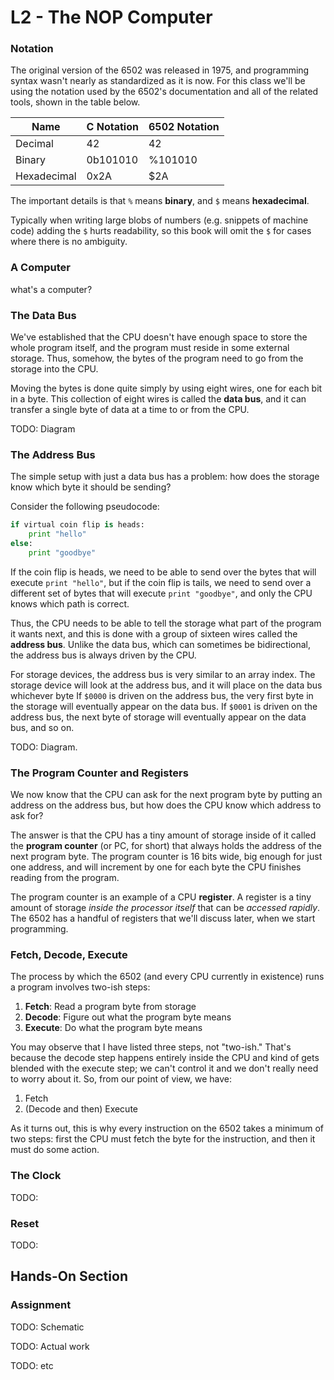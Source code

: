 # L2 - The NOP Computer

### Notation

The original version of the 6502 was released in 1975,
and programming syntax wasn't nearly as standardized as it is now.
For this class we'll be using the notation used by the 6502's documentation and all of the related tools,
shown in the table below.

| Name        | C Notation | 6502 Notation |
|-------------|------------|---------------|
| Decimal     | 42         | 42            |
| Binary      | 0b101010   | %101010       |
| Hexadecimal | 0x2A       | $2A           |

The important details is that `%` means **binary**, and `$` means **hexadecimal**.

Typically when writing large blobs of numbers (e.g. snippets of machine code) adding the `$` hurts readability,
so this book will omit the `$` for cases where there is no ambiguity.

### A Computer

what's a computer?

### The Data Bus

We've established that the CPU doesn't have enough space to store the whole program itself,
and the program must reside in some external storage.
Thus, somehow, the bytes of the program need to go from the storage into the CPU.

Moving the bytes is done quite simply by using eight wires, one for each bit in a byte.
This collection of eight wires is called the **data bus**,
and it can transfer a single byte of data at a time to or from the CPU.

TODO: Diagram

### The Address Bus

The simple setup with just a data bus has a problem:
how does the storage know which byte it should be sending?

Consider the following pseudocode:
```py
if virtual coin flip is heads:
    print "hello"
else:
    print "goodbye"
```

If the coin flip is heads, we need to be able to send over the bytes that will execute `print "hello"`,
but if the coin flip is tails, we need to send over a different set of bytes that will execute `print "goodbye"`,
and only the CPU knows which path is correct.

Thus, the CPU needs to be able to tell the storage what part of the program it wants next,
and this is done with a group of sixteen wires called the **address bus**.
Unlike the data bus, which can sometimes be bidirectional, the address bus is always driven by the CPU.

For storage devices, the address bus is very similar to an array index.
The storage device will look at the address bus, and it will place on the data bus whichever byte
If `$0000` is driven on the address bus, the very first byte in the storage will eventually appear on the data bus.
If `$0001` is driven on the address bus, the next byte of storage will eventually appear on the data bus, and so on.

TODO: Diagram.

### The Program Counter and Registers

We now know that the CPU can ask for the next program byte by putting an address on the address bus,
but how does the CPU know which address to ask for?

The answer is that the CPU has a tiny amount of storage inside of it called the **program counter** (or PC, for short)
that always holds the address of the next program byte. The program counter is 16 bits wide, big enough for just one address,
and will increment by one for each byte the CPU finishes reading from the program.

The program counter is an example of a CPU **register**.
A register is a tiny amount of storage *inside the processor itself* that can be *accessed rapidly*.
The 6502 has a handful of registers that we'll discuss later, when we start programming.

### Fetch, Decode, Execute

The process by which the 6502 (and every CPU currently in existence) runs a program involves two-ish steps:

1. **Fetch**: Read a program byte from storage
2. **Decode**: Figure out what the program byte means
3. **Execute**: Do what the program byte means

You may observe that I have listed three steps, not "two-ish."
That's because the decode step happens entirely inside the CPU and kind of gets blended with the execute step;
we can't control it and we don't really need to worry about it.
So, from our point of view, we have:

1. Fetch
2. (Decode and then) Execute

As it turns out, this is why every instruction on the 6502 takes a minimum of two steps:
first the CPU must fetch the byte for the instruction, and then it must do some action.

### The Clock

TODO:

### Reset

TODO:

## Hands-On Section

### Assignment

TODO: Schematic

TODO: Actual work

TODO: etc